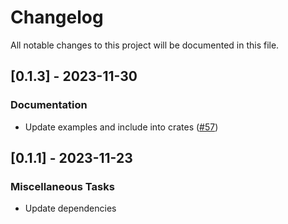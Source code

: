 # Changelog

All notable changes to this project will be documented in this file.

## [0.1.3] - 2023-11-30

### Documentation

- Update examples and include into crates ([#57](https://github.com/DDtKey/protect-endpoints/pull/57))

<!-- generated by git-cliff -->
## [0.1.1] - 2023-11-23

### Miscellaneous Tasks

- Update dependencies

<!-- generated by git-cliff -->
